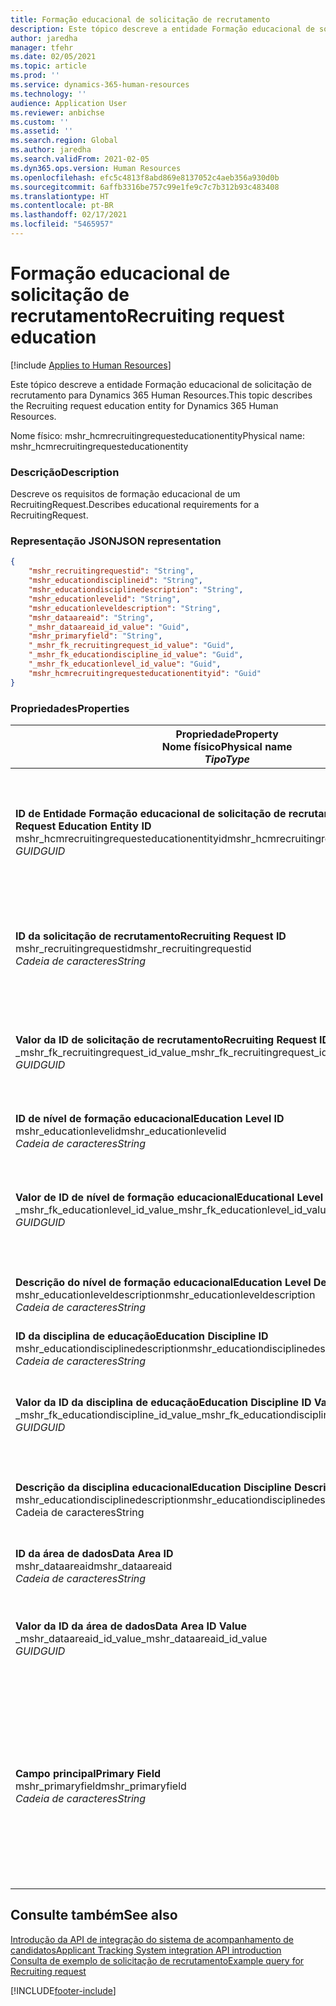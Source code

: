```yaml
---
title: Formação educacional de solicitação de recrutamento
description: Este tópico descreve a entidade Formação educacional de solicitação de recrutamento para Dynamics 365 Human Resources.
author: jaredha
manager: tfehr
ms.date: 02/05/2021
ms.topic: article
ms.prod: ''
ms.service: dynamics-365-human-resources
ms.technology: ''
audience: Application User
ms.reviewer: anbichse
ms.custom: ''
ms.assetid: ''
ms.search.region: Global
ms.author: jaredha
ms.search.validFrom: 2021-02-05
ms.dyn365.ops.version: Human Resources
ms.openlocfilehash: efc5c4813f8abd869e8137052c4aeb356a930d0b
ms.sourcegitcommit: 6affb3316be757c99e1fe9c7c7b312b93c483408
ms.translationtype: HT
ms.contentlocale: pt-BR
ms.lasthandoff: 02/17/2021
ms.locfileid: "5465957"
---
```

# <a name="recruiting-request-education"></a><span data-ttu-id="40bff-103">Formação educacional de solicitação de recrutamento</span><span class="sxs-lookup"><span data-stu-id="40bff-103">Recruiting request education</span></span>

[!include [Applies to Human Resources](../includes/applies-to-hr.md)]

<span data-ttu-id="40bff-104">Este tópico descreve a entidade Formação educacional de solicitação de recrutamento para Dynamics 365 Human Resources.</span><span class="sxs-lookup"><span data-stu-id="40bff-104">This topic describes the Recruiting request education entity for Dynamics 365 Human Resources.</span></span>

<span data-ttu-id="40bff-105">Nome físico: mshr_hcmrecruitingrequesteducationentity</span><span class="sxs-lookup"><span data-stu-id="40bff-105">Physical name: mshr_hcmrecruitingrequesteducationentity</span></span>

### <a name="description"></a><span data-ttu-id="40bff-106">Descrição</span><span class="sxs-lookup"><span data-stu-id="40bff-106">Description</span></span>

<span data-ttu-id="40bff-107">Descreve os requisitos de formação educacional de um RecruitingRequest.</span><span class="sxs-lookup"><span data-stu-id="40bff-107">Describes educational requirements for a RecruitingRequest.</span></span>

### <a name="json-representation"></a><span data-ttu-id="40bff-108">Representação JSON</span><span class="sxs-lookup"><span data-stu-id="40bff-108">JSON representation</span></span>

```json
{
    "mshr_recruitingrequestid": "String",
    "mshr_educationdisciplineid": "String",
    "mshr_educationdisciplinedescription": "String",
    "mshr_educationlevelid": "String",
    "mshr_educationleveldescription": "String",
    "mshr_dataareaid": "String",
    "_mshr_dataareaid_id_value": "Guid",
    "mshr_primaryfield": "String",
    "_mshr_fk_recruitingrequest_id_value": "Guid",
    "_mshr_fk_educationdiscipline_id_value": "Guid",
    "_mshr_fk_educationlevel_id_value": "Guid",
    "mshr_hcmrecruitingrequesteducationentityid": "Guid"
}
```

### <a name="properties"></a><span data-ttu-id="40bff-109">Propriedades</span><span class="sxs-lookup"><span data-stu-id="40bff-109">Properties</span></span>

| <span data-ttu-id="40bff-110">Propriedade</span><span class="sxs-lookup"><span data-stu-id="40bff-110">Property</span></span><br><span data-ttu-id="40bff-111">**Nome físico**</span><span class="sxs-lookup"><span data-stu-id="40bff-111">**Physical name**</span></span><br><span data-ttu-id="40bff-112">**_Tipo_**</span><span class="sxs-lookup"><span data-stu-id="40bff-112">**_Type_**</span></span> | <span data-ttu-id="40bff-113">Usar</span><span class="sxs-lookup"><span data-stu-id="40bff-113">Use</span></span> | <span data-ttu-id="40bff-114">Descrição</span><span class="sxs-lookup"><span data-stu-id="40bff-114">Description</span></span> |
| --- | --- | --- |
| <span data-ttu-id="40bff-115">**ID de Entidade Formação educacional de solicitação de recrutamento**</span><span class="sxs-lookup"><span data-stu-id="40bff-115">**Recruiting Request Education Entity ID**</span></span><br><span data-ttu-id="40bff-116">mshr_hcmrecruitingrequesteducationentityid</span><span class="sxs-lookup"><span data-stu-id="40bff-116">mshr_hcmrecruitingrequesteducationentityid</span></span><br><span data-ttu-id="40bff-117">*GUID*</span><span class="sxs-lookup"><span data-stu-id="40bff-117">*GUID*</span></span> | <span data-ttu-id="40bff-118">Somente leitura</span><span class="sxs-lookup"><span data-stu-id="40bff-118">Read-only</span></span><br><span data-ttu-id="40bff-119">Obrigatório</span><span class="sxs-lookup"><span data-stu-id="40bff-119">Required</span></span> | <span data-ttu-id="40bff-120">Identificador exclusivo gerado pelo sistema para o registro de Formação educacional da solicitação de recrutamento.</span><span class="sxs-lookup"><span data-stu-id="40bff-120">System-generated unique identifier for the Recruiting Request Education record.</span></span> |
| <span data-ttu-id="40bff-121">**ID da solicitação de recrutamento**</span><span class="sxs-lookup"><span data-stu-id="40bff-121">**Recruiting Request ID**</span></span><br><span data-ttu-id="40bff-122">mshr_recruitingrequestid</span><span class="sxs-lookup"><span data-stu-id="40bff-122">mshr_recruitingrequestid</span></span><br><span data-ttu-id="40bff-123">*Cadeia de caracteres*</span><span class="sxs-lookup"><span data-stu-id="40bff-123">*String*</span></span> | <span data-ttu-id="40bff-124">Gravação única</span><span class="sxs-lookup"><span data-stu-id="40bff-124">Write-once</span></span><br><span data-ttu-id="40bff-125">Obrigatório</span><span class="sxs-lookup"><span data-stu-id="40bff-125">Required</span></span> | <span data-ttu-id="40bff-126">O identificador exclusivo legível pelo usuário da solicitação de recrutamento relacionada.</span><span class="sxs-lookup"><span data-stu-id="40bff-126">The user-readable unique identifier of the related recruiting request.</span></span> |
| <span data-ttu-id="40bff-127">**Valor da ID de solicitação de recrutamento**</span><span class="sxs-lookup"><span data-stu-id="40bff-127">**Recruiting Request ID Value**</span></span><br><span data-ttu-id="40bff-128">_mshr_fk_recruitingrequest_id_value</span><span class="sxs-lookup"><span data-stu-id="40bff-128">_mshr_fk_recruitingrequest_id_value</span></span><br><span data-ttu-id="40bff-129">*GUID*</span><span class="sxs-lookup"><span data-stu-id="40bff-129">*GUID*</span></span> | <span data-ttu-id="40bff-130">Somente leitura</span><span class="sxs-lookup"><span data-stu-id="40bff-130">Read-only</span></span><br><span data-ttu-id="40bff-131">Obrigatório</span><span class="sxs-lookup"><span data-stu-id="40bff-131">Required</span></span><br><span data-ttu-id="40bff-132">Chave estrangeira: mshr_hcmrecruitingrequestentityid de mshr_hcmrecruitingrequestentity</span><span class="sxs-lookup"><span data-stu-id="40bff-132">Foreign key: mshr_hcmrecruitingrequestentityid of mshr_hcmrecruitingrequestentity</span></span> | <span data-ttu-id="40bff-133">O identificador exclusivo gerado pelo sistema da solicitação de recrutamento relacionada.</span><span class="sxs-lookup"><span data-stu-id="40bff-133">System-generated unique identifier of the related recruiting request.</span></span> |
| <span data-ttu-id="40bff-134">**ID de nível de formação educacional**</span><span class="sxs-lookup"><span data-stu-id="40bff-134">**Education Level ID**</span></span><br><span data-ttu-id="40bff-135">mshr_educationlevelid</span><span class="sxs-lookup"><span data-stu-id="40bff-135">mshr_educationlevelid</span></span><br><span data-ttu-id="40bff-136">*Cadeia de caracteres*</span><span class="sxs-lookup"><span data-stu-id="40bff-136">*String*</span></span> | <span data-ttu-id="40bff-137">Gravação única</span><span class="sxs-lookup"><span data-stu-id="40bff-137">Write-once</span></span><br><span data-ttu-id="40bff-138">Obrigatório</span><span class="sxs-lookup"><span data-stu-id="40bff-138">Required</span></span> | <span data-ttu-id="40bff-139">O nível de formação educacional necessário.</span><span class="sxs-lookup"><span data-stu-id="40bff-139">The level of education required.</span></span> |
| <span data-ttu-id="40bff-140">**Valor de ID de nível de formação educacional**</span><span class="sxs-lookup"><span data-stu-id="40bff-140">**Educational Level ID Value**</span></span><br><span data-ttu-id="40bff-141">_mshr_fk_educationlevel_id_value</span><span class="sxs-lookup"><span data-stu-id="40bff-141">_mshr_fk_educationlevel_id_value</span></span><br><span data-ttu-id="40bff-142">*GUID*</span><span class="sxs-lookup"><span data-stu-id="40bff-142">*GUID*</span></span> | <span data-ttu-id="40bff-143">Somente leitura</span><span class="sxs-lookup"><span data-stu-id="40bff-143">Read-only</span></span><br><span data-ttu-id="40bff-144">Obrigatório</span><span class="sxs-lookup"><span data-stu-id="40bff-144">Required</span></span><br><span data-ttu-id="40bff-145">Chave estrangeira: mshr_hcmeducationlevelentityid de mshr_hcmeducationlevelentity</span><span class="sxs-lookup"><span data-stu-id="40bff-145">Foreign key: mshr_hcmeducationlevelentityid of mshr_hcmeducationlevelentity</span></span> | <span data-ttu-id="40bff-146">Identificador exclusivo gerado pelo sistema do nível de formação educacional necessário.</span><span class="sxs-lookup"><span data-stu-id="40bff-146">System-generated unique identifier of the level of education required.</span></span> |
| <span data-ttu-id="40bff-147">**Descrição do nível de formação educacional**</span><span class="sxs-lookup"><span data-stu-id="40bff-147">**Education Level Description**</span></span><br><span data-ttu-id="40bff-148">mshr_educationleveldescription</span><span class="sxs-lookup"><span data-stu-id="40bff-148">mshr_educationleveldescription</span></span><br><span data-ttu-id="40bff-149">*Cadeia de caracteres*</span><span class="sxs-lookup"><span data-stu-id="40bff-149">*String*</span></span> | <span data-ttu-id="40bff-150">Somente leitura</span><span class="sxs-lookup"><span data-stu-id="40bff-150">Read-only</span></span><br><span data-ttu-id="40bff-151">Obrigatório</span><span class="sxs-lookup"><span data-stu-id="40bff-151">Required</span></span> | <span data-ttu-id="40bff-152">A descrição do nível necessário para a habilidade.</span><span class="sxs-lookup"><span data-stu-id="40bff-152">The description of the level required for the skill.</span></span> |
| <span data-ttu-id="40bff-153">**ID da disciplina de educação**</span><span class="sxs-lookup"><span data-stu-id="40bff-153">**Education Discipline ID**</span></span><br><span data-ttu-id="40bff-154">mshr_educationdisciplinedescription</span><span class="sxs-lookup"><span data-stu-id="40bff-154">mshr_educationdisciplinedescription</span></span><br><span data-ttu-id="40bff-155">*Cadeia de caracteres*</span><span class="sxs-lookup"><span data-stu-id="40bff-155">*String*</span></span> | <span data-ttu-id="40bff-156">Gravação única</span><span class="sxs-lookup"><span data-stu-id="40bff-156">Write-once</span></span><br><span data-ttu-id="40bff-157">Obrigatório</span><span class="sxs-lookup"><span data-stu-id="40bff-157">Required</span></span> | <span data-ttu-id="40bff-158">A área da disciplina educacional.</span><span class="sxs-lookup"><span data-stu-id="40bff-158">The area of educational discipline.</span></span> |
| <span data-ttu-id="40bff-159">**Valor da ID da disciplina de educação**</span><span class="sxs-lookup"><span data-stu-id="40bff-159">**Education Discipline ID Value**</span></span><br><span data-ttu-id="40bff-160">_mshr_fk_educationdiscipline_id_value</span><span class="sxs-lookup"><span data-stu-id="40bff-160">_mshr_fk_educationdiscipline_id_value</span></span><br><span data-ttu-id="40bff-161">*GUID*</span><span class="sxs-lookup"><span data-stu-id="40bff-161">*GUID*</span></span> | <span data-ttu-id="40bff-162">Somente leitura</span><span class="sxs-lookup"><span data-stu-id="40bff-162">Read-only</span></span><br><span data-ttu-id="40bff-163">Obrigatório</span><span class="sxs-lookup"><span data-stu-id="40bff-163">Required</span></span><br><span data-ttu-id="40bff-164">Chave estrangeira: mshr_hcmeducationdisciplineentityid de mshr_hcmeducationdisciplineentity</span><span class="sxs-lookup"><span data-stu-id="40bff-164">Foreign key: mshr_hcmeducationdisciplineentityid of mshr_hcmeducationdisciplineentity</span></span> | <span data-ttu-id="40bff-165">Identificador exclusivo gerado pelo sistema da área de disciplina educacional.</span><span class="sxs-lookup"><span data-stu-id="40bff-165">System-generated unique identifier of the area of educational discipline.</span></span> |
| <span data-ttu-id="40bff-166">**Descrição da disciplina educacional**</span><span class="sxs-lookup"><span data-stu-id="40bff-166">**Education Discipline Description**</span></span><br><span data-ttu-id="40bff-167">mshr_educationdisciplinedescription</span><span class="sxs-lookup"><span data-stu-id="40bff-167">mshr_educationdisciplinedescription</span></span><br><span data-ttu-id="40bff-168">Cadeia de caracteres</span><span class="sxs-lookup"><span data-stu-id="40bff-168">String</span></span> | <span data-ttu-id="40bff-169">Somente leitura</span><span class="sxs-lookup"><span data-stu-id="40bff-169">Read-only</span></span><br><span data-ttu-id="40bff-170">Obrigatório</span><span class="sxs-lookup"><span data-stu-id="40bff-170">Required</span></span> | <span data-ttu-id="40bff-171">A descrição da área da disciplina educacional.</span><span class="sxs-lookup"><span data-stu-id="40bff-171">The description of the area of educational discipline.</span></span> |
| <span data-ttu-id="40bff-172">**ID da área de dados**</span><span class="sxs-lookup"><span data-stu-id="40bff-172">**Data Area ID**</span></span><br><span data-ttu-id="40bff-173">mshr_dataareaid</span><span class="sxs-lookup"><span data-stu-id="40bff-173">mshr_dataareaid</span></span><br><span data-ttu-id="40bff-174">*Cadeia de caracteres*</span><span class="sxs-lookup"><span data-stu-id="40bff-174">*String*</span></span> | <span data-ttu-id="40bff-175">Ler/gravar</span><span class="sxs-lookup"><span data-stu-id="40bff-175">Read/write</span></span><br><span data-ttu-id="40bff-176">Opcional</span><span class="sxs-lookup"><span data-stu-id="40bff-176">Optional</span></span> | <span data-ttu-id="40bff-177">Especifica a entidade legal (empresa).</span><span class="sxs-lookup"><span data-stu-id="40bff-177">Specifies the legal entity (company).</span></span>|
| <span data-ttu-id="40bff-178">**Valor da ID da área de dados**</span><span class="sxs-lookup"><span data-stu-id="40bff-178">**Data Area ID Value**</span></span><br><span data-ttu-id="40bff-179">_mshr_dataareaid_id_value</span><span class="sxs-lookup"><span data-stu-id="40bff-179">_mshr_dataareaid_id_value</span></span><br><span data-ttu-id="40bff-180">*GUID*</span><span class="sxs-lookup"><span data-stu-id="40bff-180">*GUID*</span></span> | <span data-ttu-id="40bff-181">Somente leitura</span><span class="sxs-lookup"><span data-stu-id="40bff-181">Read-only</span></span><br><span data-ttu-id="40bff-182">Opcional</span><span class="sxs-lookup"><span data-stu-id="40bff-182">Optional</span></span><br><span data-ttu-id="40bff-183">Chave estrangeira: cdm_companyid da entidade cdm_company</span><span class="sxs-lookup"><span data-stu-id="40bff-183">Foreign key: cdm_companyid of cdm_company entity</span></span> | <span data-ttu-id="40bff-184">Valor GUID gerado pelo sistema identificando a entidade legal (empresa).</span><span class="sxs-lookup"><span data-stu-id="40bff-184">System-generated GUID value identifying the legal entity (company).</span></span> |
| <span data-ttu-id="40bff-185">**Campo principal**</span><span class="sxs-lookup"><span data-stu-id="40bff-185">**Primary Field**</span></span><br><span data-ttu-id="40bff-186">mshr_primaryfield</span><span class="sxs-lookup"><span data-stu-id="40bff-186">mshr_primaryfield</span></span><br><span data-ttu-id="40bff-187">*Cadeia de caracteres*</span><span class="sxs-lookup"><span data-stu-id="40bff-187">*String*</span></span> | <span data-ttu-id="40bff-188">Somente leitura</span><span class="sxs-lookup"><span data-stu-id="40bff-188">Read-only</span></span><br><span data-ttu-id="40bff-189">Obrigatório</span><span class="sxs-lookup"><span data-stu-id="40bff-189">Required</span></span> | <span data-ttu-id="40bff-190">A concatenação do valor de solicitação de recrutamento, a ID de nível de formação educacional e a ID de disciplina de educação como outro método para identificar o registro de forma exclusiva.</span><span class="sxs-lookup"><span data-stu-id="40bff-190">Concatenation of Recruiting Request value, Education Level ID, and Education Discipline ID as another method to uniquely identify the record.</span></span> |

## <a name="see-also"></a><span data-ttu-id="40bff-191">Consulte também</span><span class="sxs-lookup"><span data-stu-id="40bff-191">See also</span></span>

[<span data-ttu-id="40bff-192">Introdução da API de integração do sistema de acompanhamento de candidatos</span><span class="sxs-lookup"><span data-stu-id="40bff-192">Applicant Tracking System integration API introduction</span></span>](hr-admin-integration-ats-api-introduction.md)<br>
[<span data-ttu-id="40bff-193">Consulta de exemplo de solicitação de recrutamento</span><span class="sxs-lookup"><span data-stu-id="40bff-193">Example query for Recruiting request</span></span>](hr-admin-integration-ats-api-recruiting-request-example-query.md)



[!INCLUDE[footer-include](../includes/footer-banner.md)]